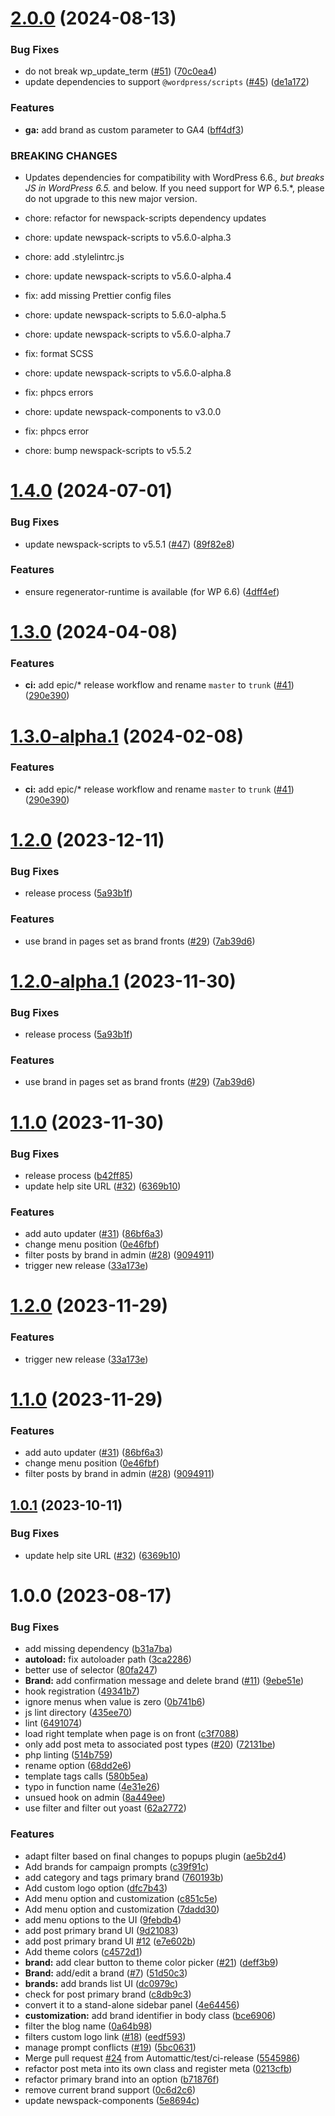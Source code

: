 # [2.0.0](https://github.com/Automattic/newspack-multibranded-site/compare/v1.4.0...v2.0.0) (2024-08-13)


### Bug Fixes

* do not break wp_update_term ([#51](https://github.com/Automattic/newspack-multibranded-site/issues/51)) ([70c0ea4](https://github.com/Automattic/newspack-multibranded-site/commit/70c0ea414aa87e2386865011767cb8252b430ef7))
* update dependencies to support `@wordpress/scripts` ([#45](https://github.com/Automattic/newspack-multibranded-site/issues/45)) ([de1a172](https://github.com/Automattic/newspack-multibranded-site/commit/de1a1725911c7a3d2b711099f24f12f11b58ec5e))


### Features

* **ga:** add brand as custom parameter to GA4 ([bff4df3](https://github.com/Automattic/newspack-multibranded-site/commit/bff4df371e5c29d5cd412f7c874547e31f1b0f5c))


### BREAKING CHANGES

* Updates dependencies for compatibility with WordPress 6.6.*, but breaks JS in WordPress 6.5.* and below. If you need support for WP 6.5.*, please do not upgrade to this new major version.

* chore: refactor for newspack-scripts dependency updates

* chore: update newspack-scripts to v5.6.0-alpha.3

* chore: add .stylelintrc.js

* chore: update newspack-scripts to v5.6.0-alpha.4

* fix: add missing Prettier config files

* chore: update newspack-scripts to 5.6.0-alpha.5

* chore: update newspack-scripts to v5.6.0-alpha.7

* fix: format SCSS

* chore: update newspack-scripts to v5.6.0-alpha.8

* fix: phpcs errors

* chore: update newspack-components to v3.0.0

* fix: phpcs error

* chore: bump newspack-scripts to v5.5.2

# [1.4.0](https://github.com/Automattic/newspack-multibranded-site/compare/v1.3.0...v1.4.0) (2024-07-01)


### Bug Fixes

* update newspack-scripts to v5.5.1 ([#47](https://github.com/Automattic/newspack-multibranded-site/issues/47)) ([89f82e8](https://github.com/Automattic/newspack-multibranded-site/commit/89f82e84e5094d3b0c9037e4a5dc9e6de86ff190))


### Features

* ensure regenerator-runtime is available (for WP 6.6) ([4dff4ef](https://github.com/Automattic/newspack-multibranded-site/commit/4dff4ef170cdf315218c4302b1b1e805e6a12f9f))

# [1.3.0](https://github.com/Automattic/newspack-multibranded-site/compare/v1.2.0...v1.3.0) (2024-04-08)


### Features

* **ci:** add epic/* release workflow and rename `master` to `trunk` ([#41](https://github.com/Automattic/newspack-multibranded-site/issues/41)) ([290e390](https://github.com/Automattic/newspack-multibranded-site/commit/290e390af56a8af20a90d952c2d6596714a5045c))

# [1.3.0-alpha.1](https://github.com/Automattic/newspack-multibranded-site/compare/v1.2.0...v1.3.0-alpha.1) (2024-02-08)


### Features

* **ci:** add epic/* release workflow and rename `master` to `trunk` ([#41](https://github.com/Automattic/newspack-multibranded-site/issues/41)) ([290e390](https://github.com/Automattic/newspack-multibranded-site/commit/290e390af56a8af20a90d952c2d6596714a5045c))

# [1.2.0](https://github.com/Automattic/newspack-multibranded-site/compare/v1.1.0...v1.2.0) (2023-12-11)


### Bug Fixes

* release process ([5a93b1f](https://github.com/Automattic/newspack-multibranded-site/commit/5a93b1f5ba4449f9ed85a1635f62cd77ce8ee6e5))


### Features

* use brand in pages set as brand fronts ([#29](https://github.com/Automattic/newspack-multibranded-site/issues/29)) ([7ab39d6](https://github.com/Automattic/newspack-multibranded-site/commit/7ab39d69801ac8639675106f307a75e88ff9511a))

# [1.2.0-alpha.1](https://github.com/Automattic/newspack-multibranded-site/compare/v1.1.0...v1.2.0-alpha.1) (2023-11-30)


### Bug Fixes

* release process ([5a93b1f](https://github.com/Automattic/newspack-multibranded-site/commit/5a93b1f5ba4449f9ed85a1635f62cd77ce8ee6e5))


### Features

* use brand in pages set as brand fronts ([#29](https://github.com/Automattic/newspack-multibranded-site/issues/29)) ([7ab39d6](https://github.com/Automattic/newspack-multibranded-site/commit/7ab39d69801ac8639675106f307a75e88ff9511a))

# [1.1.0](https://github.com/Automattic/newspack-multibranded-site/compare/v1.0.0...v1.1.0) (2023-11-30)


### Bug Fixes

* release process ([b42ff85](https://github.com/Automattic/newspack-multibranded-site/commit/b42ff85805ec68782124e56e914d58d2e93f945f))
* update help site URL ([#32](https://github.com/Automattic/newspack-multibranded-site/issues/32)) ([6369b10](https://github.com/Automattic/newspack-multibranded-site/commit/6369b101af36044fb6cf9b4f223fe04fbc8cf767))


### Features

* add auto updater ([#31](https://github.com/Automattic/newspack-multibranded-site/issues/31)) ([86bf6a3](https://github.com/Automattic/newspack-multibranded-site/commit/86bf6a3c8d1f659c4f92bc8d5dd307a061bd6074))
* change menu position ([0e46fbf](https://github.com/Automattic/newspack-multibranded-site/commit/0e46fbfc8f40251dc927744862ef07e7d1532516))
* filter posts by brand in admin ([#28](https://github.com/Automattic/newspack-multibranded-site/issues/28)) ([9094911](https://github.com/Automattic/newspack-multibranded-site/commit/9094911de161628deb823e668eb814c4610f6074))
* trigger new release ([33a173e](https://github.com/Automattic/newspack-multibranded-site/commit/33a173e95674c537ad34a6b4d7b83317a3fa3302))

# [1.2.0](https://github.com/Automattic/newspack-multibranded-site/compare/v1.1.0...v1.2.0) (2023-11-29)


### Features

* trigger new release ([33a173e](https://github.com/Automattic/newspack-multibranded-site/commit/33a173e95674c537ad34a6b4d7b83317a3fa3302))

# [1.1.0](https://github.com/Automattic/newspack-multibranded-site/compare/v1.0.1...v1.1.0) (2023-11-29)


### Features

* add auto updater ([#31](https://github.com/Automattic/newspack-multibranded-site/issues/31)) ([86bf6a3](https://github.com/Automattic/newspack-multibranded-site/commit/86bf6a3c8d1f659c4f92bc8d5dd307a061bd6074))
* change menu position ([0e46fbf](https://github.com/Automattic/newspack-multibranded-site/commit/0e46fbfc8f40251dc927744862ef07e7d1532516))
* filter posts by brand in admin ([#28](https://github.com/Automattic/newspack-multibranded-site/issues/28)) ([9094911](https://github.com/Automattic/newspack-multibranded-site/commit/9094911de161628deb823e668eb814c4610f6074))

## [1.0.1](https://github.com/Automattic/newspack-multibranded-site/compare/v1.0.0...v1.0.1) (2023-10-11)


### Bug Fixes

* update help site URL ([#32](https://github.com/Automattic/newspack-multibranded-site/issues/32)) ([6369b10](https://github.com/Automattic/newspack-multibranded-site/commit/6369b101af36044fb6cf9b4f223fe04fbc8cf767))

# 1.0.0 (2023-08-17)


### Bug Fixes

* add missing dependency ([b31a7ba](https://github.com/Automattic/newspack-multibranded-site/commit/b31a7ba476b88d529f2cc2e643a3cbd09958f71a))
* **autoload:** fix autoloader path ([3ca2286](https://github.com/Automattic/newspack-multibranded-site/commit/3ca2286bd9513b53915766bc6f2cc2d6483c1372))
* better use of selector ([80fa247](https://github.com/Automattic/newspack-multibranded-site/commit/80fa24716c9c47e07800fe471e4731ae4b38ffbd))
* **Brand:** add confirmation message and delete brand ([#11](https://github.com/Automattic/newspack-multibranded-site/issues/11)) ([9ebe51e](https://github.com/Automattic/newspack-multibranded-site/commit/9ebe51e44a362f8981311ff3779bb373297aa08d))
* hook registration ([49341b7](https://github.com/Automattic/newspack-multibranded-site/commit/49341b7ef79f0b59e2e2160d7429e8e4206f56ed))
* ignore menus when value is zero ([0b741b6](https://github.com/Automattic/newspack-multibranded-site/commit/0b741b6d40da7762e7e30cff3b20d6fff802865e))
* js lint directory ([435ee70](https://github.com/Automattic/newspack-multibranded-site/commit/435ee70ab534a0f2c3a3de49bb8cd6135972eb0c))
* lint ([6491074](https://github.com/Automattic/newspack-multibranded-site/commit/649107423817ac933b910ce9b0694720e55a8f3e))
* load right template when page is on front ([c3f7088](https://github.com/Automattic/newspack-multibranded-site/commit/c3f7088ce81bdba3ddea26c39aaf93249cd5954d))
* only add post meta to associated post types ([#20](https://github.com/Automattic/newspack-multibranded-site/issues/20)) ([72131be](https://github.com/Automattic/newspack-multibranded-site/commit/72131be76c7d3d3f4c12e39a69d37f530365275e))
* php linting ([514b759](https://github.com/Automattic/newspack-multibranded-site/commit/514b7591093f1c5dcdfc0fed292ce77bc5927e5a))
* rename option ([68dd2e6](https://github.com/Automattic/newspack-multibranded-site/commit/68dd2e6cd77e2e9519ddb78398d69d84964a99dc))
* template tags calls ([580b5ea](https://github.com/Automattic/newspack-multibranded-site/commit/580b5ea7048730fd0276a07f3df994704c860f4c))
* typo in function name ([4e31e26](https://github.com/Automattic/newspack-multibranded-site/commit/4e31e26de92d20891305ea3d6a2c1c8115d01019))
* unsued hook on admin ([8a449ee](https://github.com/Automattic/newspack-multibranded-site/commit/8a449eec7364d3b9c932094d29e287e9190a1880))
* use filter and filter out yoast ([62a2772](https://github.com/Automattic/newspack-multibranded-site/commit/62a2772b9ee1f10905a5c9df40d036f0b5778677))


### Features

* adapt filter based on final changes to popups plugin ([ae5b2d4](https://github.com/Automattic/newspack-multibranded-site/commit/ae5b2d4442da32b7df36662c889da4cb46c2c1c5))
* Add brands for campaign prompts ([c39f91c](https://github.com/Automattic/newspack-multibranded-site/commit/c39f91cd16f57cfcaf331d33965e49298b461022))
* add category and tags primary brand ([760193b](https://github.com/Automattic/newspack-multibranded-site/commit/760193b035fb67fe7f402df80ccc5f859cdf65c1))
* Add custom logo option ([dfc7b43](https://github.com/Automattic/newspack-multibranded-site/commit/dfc7b4350c55da2a4d4242c4c0414f8c218604b4))
* Add menu option and customization ([c851c5e](https://github.com/Automattic/newspack-multibranded-site/commit/c851c5e223cf27f5e46051335c4f371e3f2dd4b8))
* Add menu option and customization ([7dadd30](https://github.com/Automattic/newspack-multibranded-site/commit/7dadd3037277ea8d522683e7afcbd2b5638053c3))
* add menu options to the UI ([9febdb4](https://github.com/Automattic/newspack-multibranded-site/commit/9febdb440208a59bcc1957f641d5311f6356e374))
* add post primary brand UI ([9d21083](https://github.com/Automattic/newspack-multibranded-site/commit/9d210835ee1ffc978a32f40ad495f22aa0f29f71))
* add post primary brand UI [#12](https://github.com/Automattic/newspack-multibranded-site/issues/12) ([e7e602b](https://github.com/Automattic/newspack-multibranded-site/commit/e7e602b3f76851b1baa767acc9576f1413ea7db4))
* Add theme colors ([c4572d1](https://github.com/Automattic/newspack-multibranded-site/commit/c4572d10891ea9bb957606dbb998ea4a0683f071))
* **brand:** add clear button to theme color picker ([#21](https://github.com/Automattic/newspack-multibranded-site/issues/21)) ([deff3b9](https://github.com/Automattic/newspack-multibranded-site/commit/deff3b9685331f1a3d5c558efa1d955cd6bc2c41))
* **Brand:** add/edit a brand ([#7](https://github.com/Automattic/newspack-multibranded-site/issues/7)) ([51d50c3](https://github.com/Automattic/newspack-multibranded-site/commit/51d50c331687c55ba7737df711bf4dc539df8c1b))
* **brands:** add brands list UI ([dc0979c](https://github.com/Automattic/newspack-multibranded-site/commit/dc0979cab2f8cbeff95ee4fb35ba8a1016efc61c))
* check for post primary brand ([c8db9c3](https://github.com/Automattic/newspack-multibranded-site/commit/c8db9c38067cdf0759e96404be78f11dd1d372c3))
* convert it to a stand-alone sidebar panel ([4e64456](https://github.com/Automattic/newspack-multibranded-site/commit/4e6445630697057eff03e63ea4d1443a4d923d16))
* **customization:** add brand identifier in body class ([bce6906](https://github.com/Automattic/newspack-multibranded-site/commit/bce6906f846a6e245484f1a984c45cbc96f30026))
* filter the blog name ([0a64b98](https://github.com/Automattic/newspack-multibranded-site/commit/0a64b9869bccfb6a286db1fc6d4e34c70361fc5c))
* filters custom logo link ([#18](https://github.com/Automattic/newspack-multibranded-site/issues/18)) ([eedf593](https://github.com/Automattic/newspack-multibranded-site/commit/eedf593228416fe604b2886c41ac93fa62b49938))
* manage prompt conflicts ([#19](https://github.com/Automattic/newspack-multibranded-site/issues/19)) ([5bc0631](https://github.com/Automattic/newspack-multibranded-site/commit/5bc06310663381ddb0f4ed2f3a236308a88de2b1))
* Merge pull request [#24](https://github.com/Automattic/newspack-multibranded-site/issues/24) from Automattic/test/ci-release ([5545986](https://github.com/Automattic/newspack-multibranded-site/commit/5545986519cdd9864145e2015a48384d0c6d70dd))
* refactor post meta into its own class and register meta ([0213cfb](https://github.com/Automattic/newspack-multibranded-site/commit/0213cfb6168197a36dc12a771b7800121903bbad))
* refactor primary brand into an option ([b71876f](https://github.com/Automattic/newspack-multibranded-site/commit/b71876f8831cf2f0280dad93bbdc8d37157295e2))
* remove current brand support ([0c6d2c6](https://github.com/Automattic/newspack-multibranded-site/commit/0c6d2c68b9fa6740bc5830192a12f77f2c33a3af))
* update newspack-components ([5e8694c](https://github.com/Automattic/newspack-multibranded-site/commit/5e8694cce55f16820a19f2121edf53781e75a50e))
